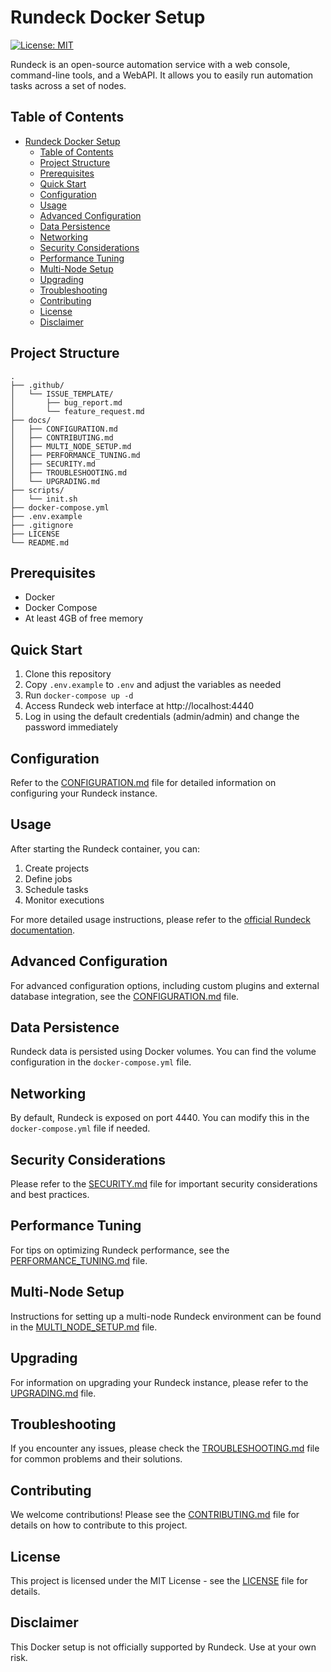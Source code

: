 # Rundeck Docker Setup

[![License: MIT](https://img.shields.io/badge/License-MIT-yellow.svg)](https://opensource.org/licenses/MIT)

Rundeck is an open-source automation service with a web console, command-line tools, and a WebAPI. It allows you to easily run automation tasks across a set of nodes.

## Table of Contents

- [Rundeck Docker Setup](#rundeck-docker-setup)
  - [Table of Contents](#table-of-contents)
  - [Project Structure](#project-structure)
  - [Prerequisites](#prerequisites)
  - [Quick Start](#quick-start)
  - [Configuration](#configuration)
  - [Usage](#usage)
  - [Advanced Configuration](#advanced-configuration)
  - [Data Persistence](#data-persistence)
  - [Networking](#networking)
  - [Security Considerations](#security-considerations)
  - [Performance Tuning](#performance-tuning)
  - [Multi-Node Setup](#multi-node-setup)
  - [Upgrading](#upgrading)
  - [Troubleshooting](#troubleshooting)
  - [Contributing](#contributing)
  - [License](#license)
  - [Disclaimer](#disclaimer)

## Project Structure

```
.
├── .github/
│   └── ISSUE_TEMPLATE/
│       ├── bug_report.md
│       └── feature_request.md
├── docs/
│   ├── CONFIGURATION.md
│   ├── CONTRIBUTING.md
│   ├── MULTI_NODE_SETUP.md
│   ├── PERFORMANCE_TUNING.md
│   ├── SECURITY.md
│   ├── TROUBLESHOOTING.md
│   └── UPGRADING.md
├── scripts/
│   └── init.sh
├── docker-compose.yml
├── .env.example
├── .gitignore
├── LICENSE
└── README.md
```

## Prerequisites

- Docker
- Docker Compose
- At least 4GB of free memory

## Quick Start

1. Clone this repository
2. Copy `.env.example` to `.env` and adjust the variables as needed
3. Run `docker-compose up -d`
4. Access Rundeck web interface at http://localhost:4440
5. Log in using the default credentials (admin/admin) and change the password immediately

## Configuration

Refer to the [CONFIGURATION.md](docs/CONFIGURATION.md) file for detailed information on configuring your Rundeck instance.

## Usage

After starting the Rundeck container, you can:

1. Create projects
2. Define jobs
3. Schedule tasks
4. Monitor executions

For more detailed usage instructions, please refer to the [official Rundeck documentation](https://docs.rundeck.com/).

## Advanced Configuration

For advanced configuration options, including custom plugins and external database integration, see the [CONFIGURATION.md](docs/CONFIGURATION.md) file.

## Data Persistence

Rundeck data is persisted using Docker volumes. You can find the volume configuration in the `docker-compose.yml` file.

## Networking

By default, Rundeck is exposed on port 4440. You can modify this in the `docker-compose.yml` file if needed.

## Security Considerations

Please refer to the [SECURITY.md](docs/SECURITY.md) file for important security considerations and best practices.

## Performance Tuning

For tips on optimizing Rundeck performance, see the [PERFORMANCE_TUNING.md](docs/PERFORMANCE_TUNING.md) file.

## Multi-Node Setup

Instructions for setting up a multi-node Rundeck environment can be found in the [MULTI_NODE_SETUP.md](docs/MULTI_NODE_SETUP.md) file.

## Upgrading

For information on upgrading your Rundeck instance, please refer to the [UPGRADING.md](docs/UPGRADING.md) file.

## Troubleshooting

If you encounter any issues, please check the [TROUBLESHOOTING.md](docs/TROUBLESHOOTING.md) file for common problems and their solutions.

## Contributing

We welcome contributions! Please see the [CONTRIBUTING.md](docs/CONTRIBUTING.md) file for details on how to contribute to this project.

## License

This project is licensed under the MIT License - see the [LICENSE](LICENSE) file for details.

## Disclaimer

This Docker setup is not officially supported by Rundeck. Use at your own risk.
